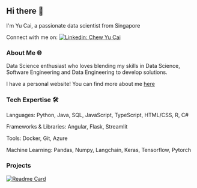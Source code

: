 ## Hi there 👋
I'm Yu Cai, a passionate data scientist from Singapore 

Connect with me on: [![Linkedin: Chew Yu Cai](https://img.shields.io/badge/-CHEW%20Yu%20Cai-blue?style=flat-square&logo=Linkedin&logoColor=white&link=https://www.linkedin.com/in/chewyucai/)](https://www.linkedin.com/in/chewyucai/)

### About Me 🌐
Data Science enthusiast who loves blending my skills in Data Science, Software Engineering and Data Engineering to develop solutions.

I have a personal website! You can find more about me [here](https://chew-yucai.web.app/)

### Tech Expertise 🛠️
Languages: Python, Java, SQL, JavaScript, TypeScript, HTML/CSS, R, C#

Frameworks & Libraries: Angular, Flask, Streamlit

Tools: Docker, Git, Azure

Machine Learning: Pandas, Numpy, Langchain, Keras, Tensorflow, Pytorch

### Projects
[![Readme Card](https://github-readme-stats-sigma-five.vercel.app/api/pin/?username=Chewytry&repo=Churnguard)](https://github.com/Chewytry/Churnguard)

<!--
<h2>Welcome! <a href="https://github.com/Chewytry"> <img src="https://visitor-badge.laobi.icu/badge?page_id=Chewytry" alt="Visitors"></a></h2>
<details>
<p align="left"> <img src="https://komarev.com/ghpvc/?username=chewytry&label=Profile%20views&color=0e75b6&style=flat" alt="chewytry" /> </p>
  <summary>
    <b>GitHub Stats</b>
  </summary>
  <a href="https://github.com/Chewytry/">
  <img align="center" src="https://github-readme-stats.vercel.app/api?username=Chewytry&count_private=true&hide_rank=false&show_icons=true&theme=react&include_all_commits=true&title_color=dd58c1&icon_color=dd58c1" />
  </a>
</details>
-->

<!--
<p>&nbsp;<img align="center" src="https://github-readme-stats.vercel.app/api?username=chewytry&show_icons=true&locale=en" alt="chewytry" /></p>
-->
